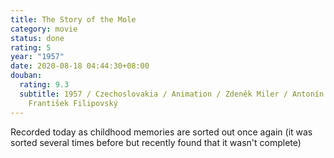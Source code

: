 ```yaml
---
title: The Story of the Mole
category: movie
status: done
rating: 5
year: "1957"
date: 2020-08-18 04:44:30+08:00
douban:
  rating: 9.3
  subtitle: 1957 / Czechoslovakia / Animation / Zdeněk Miler / Antonín Jedlicka
    František Filipovský
---
```


Recorded today as childhood memories are sorted out once again (it was sorted several times before but recently found that it wasn't complete)
